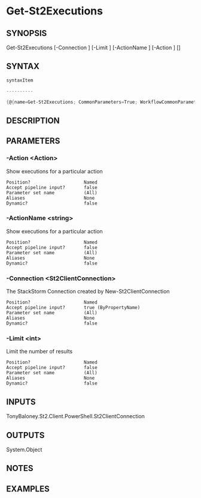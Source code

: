 ﻿# Get-St2Executions
## SYNOPSIS

Get-St2Executions [-Connection <St2ClientConnection>] [-Limit <int>] [-ActionName <string>] [-Action <Action>] [<CommonParameters>]


## SYNTAX
```powershell
syntaxItem                                                                                                                                                                                                                                                                                                                                                                                                                                                                                                         

----------                                                                                                                                                                                                                                                                                                                                                                                                                                                                                                         

{@{name=Get-St2Executions; CommonParameters=True; WorkflowCommonParameters=False; parameter=System.Object[]}}
```

## DESCRIPTION


## PARAMETERS
### -Action &lt;Action&gt;
Show executions for a particular action
```
Position?                    Named
Accept pipeline input?       false
Parameter set name           (All)
Aliases                      None
Dynamic?                     false
```
 
### -ActionName &lt;string&gt;
Show executions for a particular action
```
Position?                    Named
Accept pipeline input?       false
Parameter set name           (All)
Aliases                      None
Dynamic?                     false
```
 
### -Connection &lt;St2ClientConnection&gt;
The StackStorm Connection created by New-St2ClientConnection
```
Position?                    Named
Accept pipeline input?       true (ByPropertyName)
Parameter set name           (All)
Aliases                      None
Dynamic?                     false
```
 
### -Limit &lt;int&gt;
Limit the number of results
```
Position?                    Named
Accept pipeline input?       false
Parameter set name           (All)
Aliases                      None
Dynamic?                     false
```

## INPUTS
TonyBaloney.St2.Client.PowerShell.St2ClientConnection


## OUTPUTS
System.Object

## NOTES


## EXAMPLES
